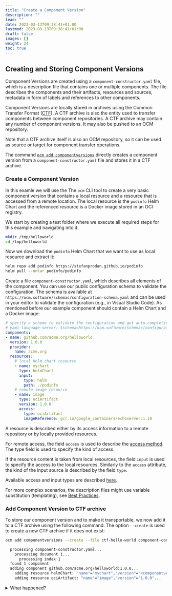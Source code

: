 ```yaml
---
title: "Create a Component Version"
description: ""
lead: ""
date: 2023-03-13T09:38:41+01:00
lastmod: 2023-03-13T09:38:41+01:00
draft: false
images: []
weight: 24
toc: true
---
```


## Creating and Storing Component Versions

Component Versions are created using a `component-constructor.yaml` file, which is a description file that contains one or multiple components. The file describes the components and their artifacts, resources and sources, metadata in form of labels and references to other components.

Component Versions are locally stored in archives using the Common Transfer Format ([CTF](https://github.com/open-component-model/ocm-spec/blob/main/doc/04-extensions/03-storage-backends/ctf.md)). A CTF archive is also the entity used to transfer components between component repositories. A CTF archive may contain any number of component versions. It may also be pushed to an OCM repository.

Note that a CTF archive itself is also an OCM repository, so it can be used as source or target for component transfer operations.

The command [`ocm add componentversions`](https://github.com/open-component-model/ocm/blob/main/docs/reference/ocm_add_componentversions.md)
directly creates a component version from a `component-constructor.yaml` file and stores it in a CTF archive.

### Create a Component Version

In this examle we will use the The `ocm` CLI tool to create a very basic component version that contains a local resource and a resource that is accessed from a remote location. The local resource is the `podinfo` Helm Chart and the referenced resource is a Docker image stored in an OCI registry.

We start by creating a test folder where we execute all required steps for this example and navigating into it:

```bash
mkdir /tmp/helloworld
cd /tmp/helloworld
```

Now we download the `podinfo` Helm Chart that we want to use as local resource and extract it:

```bash
helm repo add podinfo https://stefanprodan.github.io/podinfo
helm pull --untar podinfo/podinfo
```

Create a file `component-constructor.yaml`, which describes all elements of the component. You can use our public configuration schema to validate the configuration. The schema is available at `https://ocm.software/schemas/configuration-schema.yaml` and can be used in your editor to validate the configuration (e.g., in Visual Studio Code). As mentioned before our example component should contain a Helm Chart and a Docker image:

```yaml
# specify a schema to validate the configuration and get auto-completion in your editor
# yaml-language-server: $schema=https://ocm.software/schemas/configuration-schema.yaml
components:
- name: github.com/acme.org/helloworld
  version: 1.0.0
  provider:
    name: acme.org
  resources:
    # local Helm chart resource
    - name: mychart
      type: helmChart
      input:
        type: helm
        path: ./podinfo
    # remote image resource
    - name: image
      type: ociArtifact
      version: 1.0.0
      access:
        type: ociArtifact
        imageReference: gcr.io/google_containers/echoserver:1.10
```

A resource is described either by its access information to a remote repository or by locally provided resources.

For remote access, the field `access` is used to describe the
[access method](https://github.com/open-component-model/ocm-spec/blob/main/doc/04-extensions/02-access-types/README.md).
The type field is used to specify the kind of access.

If the resource content is taken from local resources, the field `input` is used to specify
the access to the local resources. Similarly to the `access` attribute, the kind of the input source is described by the field `type`.

Available access and input types are described [here](https://ocm.software/docs/tutorials/input-and-access-types).

For more complex scenarios, the description files might use variable substitution (templating), see [Best Practices](/docs/tutorials/best-practices#templating-the-resources).

### Add Component Version to CTF archive

To store our component version and to make it transportable, we now add it to a CTF archive using the following command. The option `--create` is used to create a new CTF archive if it does not exist:

```bash
ocm add componentversions --create --file ctf-hello-world component-constructor.yaml
```

```bash
  processing component-constructor.yaml...
    processing document 1...
      processing index 1
  found 1 component
  adding component github.com/acme.org/helloworld:1.0.0...
    adding resource helmChart: "name"="mychart","version"="<componentversion>"...
    adding resource ociArtifact: "name"="image","version"="1.0.0"...
```

<details><summary>What happened?</summary>

The command creates the CTF archive (option `--create`) and adds the listed components
with the described resources.

```bash
  ctf-hello-world/
  ├── artifact-index.json
  └── blobs
      ├── sha256.125cf912d0f67b2b49e4170e684638a05a12f2fcfbdf3571e38a016273620b54
      ├── sha256.1cb2098e31e319df7243490464b48a8af138389abe9522c481ebc27dede4277b
      ├── sha256.974e652250ffaba57b820c462ce603fc1028a608b0fa09caef227f9e0167ce09
      └── sha256.d442bdf33825bace6bf08529b6f00cf0aacc943f3be6130325e1eb4a5dfae3a5
```

The transport archive's contents can be found in `artifact-index.json`. This file
contains the list of component version artifacts to be transported.

```bash
jq . ${CTF_ARCHIVE}/artifact-index.json
```

```json
{
  "schemaVersion": 1,
  "artifacts": [
    {
      "repository": "component-descriptors/github.com/acme/helloworld",
      "tag": "1.0.0",
      "digest": "sha256:d3cf4858f5387eaea194b7e40b7f6eb23460a658ad4005c5745361978897e043"
    }
  ]
}
```

The content of the transport archive is stored as OCI artifacts. Notice that the repository names of Component Version artifacts (found at `artifacts.respository`) are prefixed by `component-descriptors/`.

The component version is described as an OCI manifest:

```bash
jq . ${CTF_ARCHIVE}/blobs/sha256.d3cf4858f5387eaea194b7e40b7f6eb23460a658ad4005c5745361978897e043
```

```json
{
  "schemaVersion": 2,
  "mediaType": "application/vnd.oci.image.manifest.v1+json",
  "config": {
    "mediaType": "application/vnd.ocm.software.component.config.v1+json",
    "digest": "sha256:0dd94de11c17f995648c8e817971581bce4b016f53d4d2bf2fff9fcda37d7b95",
    "size": 201
  },
  "layers": [
    {
      "mediaType": "application/vnd.ocm.software.component-descriptor.v2+yaml+tar",
      "digest": "sha256:4ab29c8acb0c8b002a5037e6d9edf2d657222da76fee2a10f38d65ecd981d0c6",
      "size": 3072
    },
    {
      "mediaType": "application/vnd.oci.image.manifest.v1+tar+gzip",
      "digest": "sha256:b2dc5088f005d27ea39b427c2e67e91e2b6b80d3e85eca2476a019003c402904",
      "size": 16122
    }
  ]
}
```

Notice that the output of the component version above contains the component descriptor as one of the `layers`. It can be identified by its content type, which is `application/vnd.ocm.software.component-descriptor.v2+yaml+tar`. In this case, the component descriptor can be displayed with the following command:

```bash
tar xvf ${CTF_ARCHIVE}/blobs/sha256.4ab29c8acb0c8b002a5037e6d9edf2d657222da76fee2a10f38d65ecd981d0c6 -O - component-descriptor.yaml
```

```yaml
meta:
  schemaVersion: v2
component:
  name: github.com/acme/helloworld
  version: 1.0.0
  provider: acme.org
  componentReferences: []
  repositoryContexts: []
  resources:
  - access:
      localReference: sha256:b2dc5088f005d27ea39b427c2e67e91e2b6b80d3e85eca2476a019003c402904
      mediaType: application/vnd.oci.image.manifest.v1+tar+gzip
      referenceName: github.com/acme/helloworld/podinfo:6.7.0
      type: localBlob
    digest:
      ...
    name: mychart
    relation: local
    type: helmChart
    version: 1.0.0
  - access:
      imageReference: gcr.io/google_containers/echoserver:1.10
      type: ociArtifact
    digest:
      ...
    name: image
    relation: external
    type: ociArtifact
    version: 1.0.0
  sources: []
```

The other elements listed as `layers` describe the blobs for the local resources stored along with the component version. The digests can be seen in the `localReference` attributes of the component descriptor.

</details>
